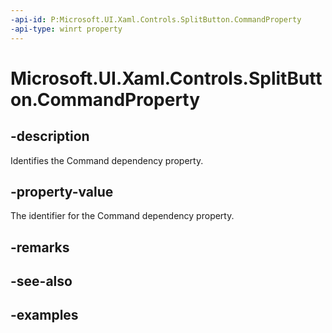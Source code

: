 ```yaml
---
-api-id: P:Microsoft.UI.Xaml.Controls.SplitButton.CommandProperty
-api-type: winrt property
---
```

<!-- Property syntax.
public DependencyProperty CommandProperty { get; }
-->

# Microsoft.UI.Xaml.Controls.SplitButton.CommandProperty


## -description

Identifies the Command dependency property.


## -property-value

The identifier for the Command dependency property.


## -remarks


## -see-also


## -examples


